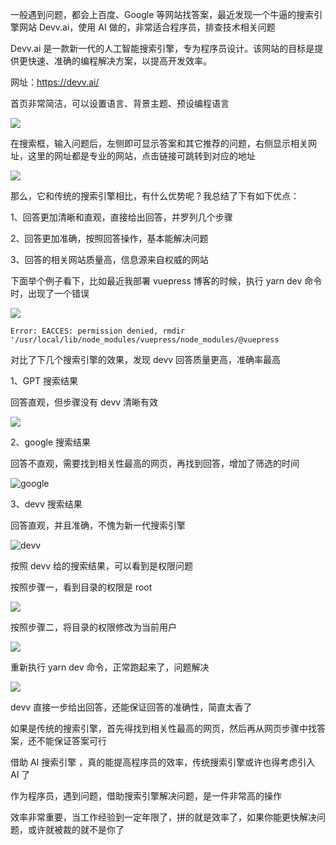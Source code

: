 一般遇到问题，都会上百度、Google 等网站找答案，最近发现一个牛逼的搜索引擎网站 Devv.ai，使用 AI 做的，非常适合程序员，排查技术相关问题

Devv.ai 是一款新一代的人工智能搜索引擎，专为程序员设计。该网站的目标是提供更快速、准确的编程解决方案，以提高开发效率。

网址：https://devv.ai/

首页非常简洁，可以设置语言、背景主题、预设编程语言

![](https://raw.githubusercontent.com/muchuang1024/imgcdn/master/image-20231217182548804.png)

在搜索框，输入问题后，左侧即可显示答案和其它推荐的问题，右侧显示相关网址，这里的网址都是专业的网站，点击链接可跳转到对应的地址

![](https://raw.githubusercontent.com/muchuang1024/imgcdn/master/image-20231217181743346.png)

那么，它和传统的搜索引擎相比，有什么优势呢？我总结了下有如下优点：

1、回答更加清晰和直观，直接给出回答，并罗列几个步骤

2、回答更加准确，按照回答操作，基本能解决问题

3、回答的相关网站质量高，信息源来自权威的网站

下面举个例子看下，比如最近我部署 vuepress 博客的时候，执行 yarn dev 命令时，出现了一个错误

![](https://raw.githubusercontent.com/muchuang1024/imgcdn/master/image-20231217173008965.png)

```
Error: EACCES: permission denied, rmdir '/usr/local/lib/node_modules/vuepress/node_modules/@vuepress
```

对比了下几个搜索引擎的效果，发现 devv 回答质量更高，准确率最高

1、GPT 搜索结果

回答直观，但步骤没有 devv 清晰有效

![](https://raw.githubusercontent.com/muchuang1024/imgcdn/master/image-20231217173427874.png)

2、google 搜索结果

回答不直观，需要找到相关性最高的网页，再找到回答，增加了筛选的时间

![google](https://raw.githubusercontent.com/muchuang1024/imgcdn/master/image-20231217173157363.png)

3、devv 搜索结果

回答直观，并且准确，不愧为新一代搜索引擎

![devv](https://raw.githubusercontent.com/muchuang1024/imgcdn/master/image-20231217173101729.png)

按照 devv 给的搜索结果，可以看到是权限问题

按照步骤一，看到目录的权限是 root

![](https://raw.githubusercontent.com/muchuang1024/imgcdn/master/image-20231217173616005.png)

按照步骤二，将目录的权限修改为当前用户

![](https://raw.githubusercontent.com/muchuang1024/imgcdn/master/image-20231217173639732.png)

重新执行 yarn dev 命令，正常跑起来了，问题解决

![](https://raw.githubusercontent.com/muchuang1024/imgcdn/master/image-20231217173705814.png)

devv 直接一步给出回答，还能保证回答的准确性，简直太香了

如果是传统的搜索引擎，首先得找到相关性最高的网页，然后再从网页步骤中找答案，还不能保证答案可行

借助 AI 搜索引擎 ，真的能提高程序员的效率，传统搜索引擎或许也得考虑引入 AI 了

作为程序员，遇到问题，借助搜索引擎解决问题，是一件非常高的操作

效率非常重要，当工作经验到一定年限了，拼的就是效率了，如果你能更快解决问题，或许就被裁的就不是你了
